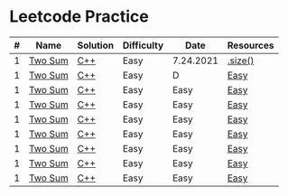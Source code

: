 # Leetcode Practice

| # | Name | Solution | Difficulty | Date | Resources |
| --- | --- | --- | --- | --- | --- |
| 1 | [Two Sum](https://leetcode.com/problems/two-sum/) | [C++]() | Easy | 7.24.2021 | [.size()](https://www.cplusplus.com/reference/vector/vector/size/)
| 1 | [Two Sum]() | [C++]() | Easy |  D |  [Easy]() |
| 1 | [Two Sum]() | [C++]() | Easy |  Easy |  [Easy]() |
| 1 | [Two Sum]() | [C++]() | Easy |  Easy |  [Easy]() |
| 1 | [Two Sum]() | [C++]() | Easy |  Easy |  [Easy]() |
| 1 | [Two Sum]() | [C++]() | Easy |  Easy |  [Easy]() |
| 1 | [Two Sum]() | [C++]() | Easy |  Easy |  [Easy]() |
| 1 | [Two Sum]() | [C++]() | Easy |  Easy |  [Easy]() |
| 1 | [Two Sum]() | [C++]() | Easy |  Easy |  [Easy]() |
